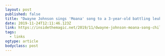 ```yaml
---
layout: post 
published: false 
title: "Dwayne Johnson sings 'Moana' song to a 3-year-old battling leukemia" 
date: 2019-11-24T12:11:46.123Z 
link: https://insidethemagic.net/2019/11/dwayne-johnson-moana-song-child-battling-leukemia-kc1/ 
tags:
  - links
ogtype: article 
bodyclass: post 
---
```


